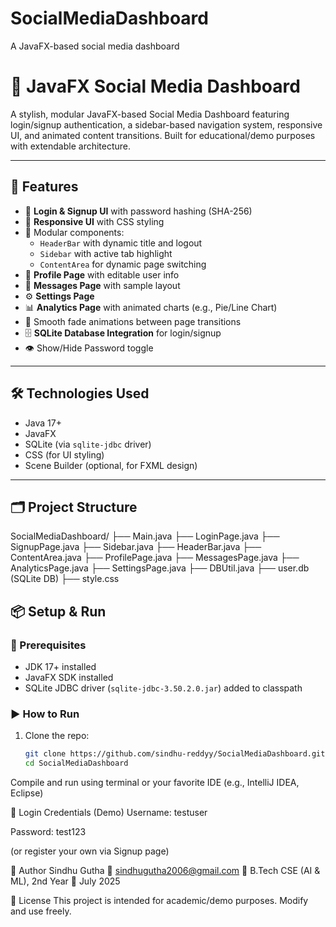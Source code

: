 # SocialMediaDashboard
A JavaFX-based social media dashboard
# 📱 JavaFX Social Media Dashboard

A stylish, modular JavaFX-based Social Media Dashboard featuring login/signup authentication, a sidebar-based navigation system, responsive UI, and animated content transitions. Built for educational/demo purposes with extendable architecture.

---

## 🚀 Features

- 🔐 **Login & Signup UI** with password hashing (SHA-256)
- 🎨 **Responsive UI** with CSS styling
- 📁 Modular components:
  - `HeaderBar` with dynamic title and logout
  - `Sidebar` with active tab highlight
  - `ContentArea` for dynamic page switching
- 👤 **Profile Page** with editable user info
- 💬 **Messages Page** with sample layout
- ⚙️ **Settings Page**
- 📊 **Analytics Page** with animated charts (e.g., Pie/Line Chart)
- 🔁 Smooth fade animations between page transitions
- 🗄️ **SQLite Database Integration** for login/signup
- 👁️ Show/Hide Password toggle

---

## 🛠️ Technologies Used

- Java 17+
- JavaFX
- SQLite (via `sqlite-jdbc` driver)
- CSS (for UI styling)
- Scene Builder (optional, for FXML design)

---

## 🗂️ Project Structure

SocialMediaDashboard/
├── Main.java
├── LoginPage.java
├── SignupPage.java
├── Sidebar.java
├── HeaderBar.java
├── ContentArea.java
├── ProfilePage.java
├── MessagesPage.java
├── AnalyticsPage.java
├── SettingsPage.java
├── DBUtil.java
├── user.db (SQLite DB)
├── style.css

## 📦 Setup & Run

### 🔧 Prerequisites

- JDK 17+ installed
- JavaFX SDK installed
- SQLite JDBC driver (`sqlite-jdbc-3.50.2.0.jar`) added to classpath

### ▶️ How to Run

1. Clone the repo:
   ```bash
   git clone https://github.com/sindhu-reddyy/SocialMediaDashboard.git
   cd SocialMediaDashboard
Compile and run using terminal or your favorite IDE (e.g., IntelliJ IDEA, Eclipse)

🔐 Login Credentials (Demo)
Username: testuser

Password: test123

(or register your own via Signup page)

🧠 Author
Sindhu Gutha
📧 sindhugutha2006@gmail.com
📍 B.Tech CSE (AI & ML), 2nd Year
📅 July 2025 

📜 License
This project is intended for academic/demo purposes. Modify and use freely.
